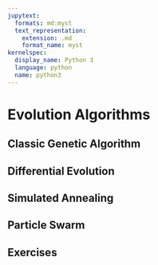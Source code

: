 ```yaml
---
jupytext:
  formats: md:myst
  text_representation:
    extension: .md
    format_name: myst
kernelspec:
  display_name: Python 3
  language: python
  name: python3
---
```


# Evolution Algorithms

## Classic Genetic Algorithm

## Differential Evolution

## Simulated Annealing

## Particle Swarm

## Exercises
